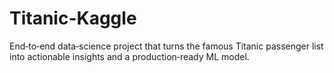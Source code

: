 # Titanic-Kaggle
End‑to‑end data‑science project that turns the famous Titanic passenger list into actionable insights and a production‑ready ML model.  
